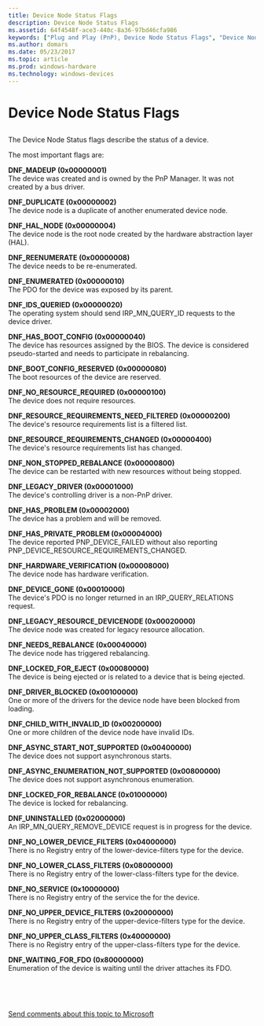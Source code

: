 ```yaml
---
title: Device Node Status Flags
description: Device Node Status Flags
ms.assetid: 64f4548f-ace3-440c-8a36-97bd46cfa986
keywords: ["Plug and Play (PnP), Device Node Status Flags", "Device Node Status Flags", "DNF_XXX"]
ms.author: domars
ms.date: 05/23/2017
ms.topic: article
ms.prod: windows-hardware
ms.technology: windows-devices
---
```


# Device Node Status Flags


## <span id="ddk_device_node_status_flags_dbg"></span><span id="DDK_DEVICE_NODE_STATUS_FLAGS_DBG"></span>


The Device Node Status flags describe the status of a device.

The most important flags are:

<span id="DNF_MADEUP__0x00000001_"></span><span id="dnf_madeup__0x00000001_"></span><span id="DNF_MADEUP__0X00000001_"></span>**DNF\_MADEUP (0x00000001)**  
The device was created and is owned by the PnP Manager. It was not created by a bus driver.

<span id="DNF_DUPLICATE__0x00000002_"></span><span id="dnf_duplicate__0x00000002_"></span><span id="DNF_DUPLICATE__0X00000002_"></span>**DNF\_DUPLICATE (0x00000002)**  
The device node is a duplicate of another enumerated device node.

<span id="DNF_HAL_NODE__0x00000004_"></span><span id="dnf_hal_node__0x00000004_"></span><span id="DNF_HAL_NODE__0X00000004_"></span>**DNF\_HAL\_NODE (0x00000004)**  
The device node is the root node created by the hardware abstraction layer (HAL).

<span id="DNF_REENUMERATE__0x00000008_"></span><span id="dnf_reenumerate__0x00000008_"></span><span id="DNF_REENUMERATE__0X00000008_"></span>**DNF\_REENUMERATE (0x00000008)**  
The device needs to be re-enumerated.

<span id="DNF_ENUMERATED__0x00000010_"></span><span id="dnf_enumerated__0x00000010_"></span><span id="DNF_ENUMERATED__0X00000010_"></span>**DNF\_ENUMERATED (0x00000010)**  
The PDO for the device was exposed by its parent.

<span id="DNF_IDS_QUERIED__0x00000020_"></span><span id="dnf_ids_queried__0x00000020_"></span><span id="DNF_IDS_QUERIED__0X00000020_"></span>**DNF\_IDS\_QUERIED (0x00000020)**  
The operating system should send IRP\_MN\_QUERY\_ID requests to the device driver.

<span id="DNF_HAS_BOOT_CONFIG__0x00000040_"></span><span id="dnf_has_boot_config__0x00000040_"></span><span id="DNF_HAS_BOOT_CONFIG__0X00000040_"></span>**DNF\_HAS\_BOOT\_CONFIG (0x00000040)**  
The device has resources assigned by the BIOS. The device is considered pseudo-started and needs to participate in rebalancing.

<span id="DNF_BOOT_CONFIG_RESERVED__0x00000080_"></span><span id="dnf_boot_config_reserved__0x00000080_"></span><span id="DNF_BOOT_CONFIG_RESERVED__0X00000080_"></span>**DNF\_BOOT\_CONFIG\_RESERVED (0x00000080)**  
The boot resources of the device are reserved.

<span id="DNF_NO_RESOURCE_REQUIRED__0x00000100_"></span><span id="dnf_no_resource_required__0x00000100_"></span><span id="DNF_NO_RESOURCE_REQUIRED__0X00000100_"></span>**DNF\_NO\_RESOURCE\_REQUIRED (0x00000100)**  
The device does not require resources.

<span id="DNF_RESOURCE_REQUIREMENTS_NEED_FILTERED__0x00000200_"></span><span id="dnf_resource_requirements_need_filtered__0x00000200_"></span><span id="DNF_RESOURCE_REQUIREMENTS_NEED_FILTERED__0X00000200_"></span>**DNF\_RESOURCE\_REQUIREMENTS\_NEED\_FILTERED (0x00000200)**  
The device's resource requirements list is a filtered list.

<span id="DNF_RESOURCE_REQUIREMENTS_CHANGED__0x00000400_"></span><span id="dnf_resource_requirements_changed__0x00000400_"></span><span id="DNF_RESOURCE_REQUIREMENTS_CHANGED__0X00000400_"></span>**DNF\_RESOURCE\_REQUIREMENTS\_CHANGED (0x00000400)**  
The device's resource requirements list has changed.

<span id="DNF_NON_STOPPED_REBALANCE__0x00000800_"></span><span id="dnf_non_stopped_rebalance__0x00000800_"></span><span id="DNF_NON_STOPPED_REBALANCE__0X00000800_"></span>**DNF\_NON\_STOPPED\_REBALANCE (0x00000800)**  
The device can be restarted with new resources without being stopped.

<span id="DNF_LEGACY_DRIVER__0x00001000_"></span><span id="dnf_legacy_driver__0x00001000_"></span><span id="DNF_LEGACY_DRIVER__0X00001000_"></span>**DNF\_LEGACY\_DRIVER (0x00001000)**  
The device's controlling driver is a non-PnP driver.

<span id="DNF_HAS_PROBLEM__0x00002000_"></span><span id="dnf_has_problem__0x00002000_"></span><span id="DNF_HAS_PROBLEM__0X00002000_"></span>**DNF\_HAS\_PROBLEM (0x00002000)**  
The device has a problem and will be removed.

<span id="DNF_HAS_PRIVATE_PROBLEM__0x00004000_"></span><span id="dnf_has_private_problem__0x00004000_"></span><span id="DNF_HAS_PRIVATE_PROBLEM__0X00004000_"></span>**DNF\_HAS\_PRIVATE\_PROBLEM (0x00004000)**  
The device reported PNP\_DEVICE\_FAILED without also reporting PNP\_DEVICE\_RESOURCE\_REQUIREMENTS\_CHANGED.

<span id="DNF_HARDWARE_VERIFICATION__0x00008000_"></span><span id="dnf_hardware_verification__0x00008000_"></span><span id="DNF_HARDWARE_VERIFICATION__0X00008000_"></span>**DNF\_HARDWARE\_VERIFICATION (0x00008000)**  
The device node has hardware verification.

<span id="DNF_DEVICE_GONE__0x00010000_"></span><span id="dnf_device_gone__0x00010000_"></span><span id="DNF_DEVICE_GONE__0X00010000_"></span>**DNF\_DEVICE\_GONE (0x00010000)**  
The device's PDO is no longer returned in an IRP\_QUERY\_RELATIONS request.

<span id="DNF_LEGACY_RESOURCE_DEVICENODE__0x00020000_"></span><span id="dnf_legacy_resource_devicenode__0x00020000_"></span><span id="DNF_LEGACY_RESOURCE_DEVICENODE__0X00020000_"></span>**DNF\_LEGACY\_RESOURCE\_DEVICENODE (0x00020000)**  
The device node was created for legacy resource allocation.

<span id="DNF_NEEDS_REBALANCE__0x00040000_"></span><span id="dnf_needs_rebalance__0x00040000_"></span><span id="DNF_NEEDS_REBALANCE__0X00040000_"></span>**DNF\_NEEDS\_REBALANCE (0x00040000)**  
The device node has triggered rebalancing.

<span id="DNF_LOCKED_FOR_EJECT__0x00080000_"></span><span id="dnf_locked_for_eject__0x00080000_"></span><span id="DNF_LOCKED_FOR_EJECT__0X00080000_"></span>**DNF\_LOCKED\_FOR\_EJECT (0x00080000)**  
The device is being ejected or is related to a device that is being ejected.

<span id="DNF_DRIVER_BLOCKED__0x00100000_"></span><span id="dnf_driver_blocked__0x00100000_"></span><span id="DNF_DRIVER_BLOCKED__0X00100000_"></span>**DNF\_DRIVER\_BLOCKED (0x00100000)**  
One or more of the drivers for the device node have been blocked from loading.

<span id="DNF_CHILD_WITH_INVALID_ID__0x00200000_"></span><span id="dnf_child_with_invalid_id__0x00200000_"></span><span id="DNF_CHILD_WITH_INVALID_ID__0X00200000_"></span>**DNF\_CHILD\_WITH\_INVALID\_ID (0x00200000)**  
One or more children of the device node have invalid IDs.

<span id="DNF_ASYNC_START_NOT_SUPPORTED__0x00400000_"></span><span id="dnf_async_start_not_supported__0x00400000_"></span><span id="DNF_ASYNC_START_NOT_SUPPORTED__0X00400000_"></span>**DNF\_ASYNC\_START\_NOT\_SUPPORTED (0x00400000)**  
The device does not support asynchronous starts.

<span id="DNF_ASYNC_ENUMERATION_NOT_SUPPORTED__0x00800000_"></span><span id="dnf_async_enumeration_not_supported__0x00800000_"></span><span id="DNF_ASYNC_ENUMERATION_NOT_SUPPORTED__0X00800000_"></span>**DNF\_ASYNC\_ENUMERATION\_NOT\_SUPPORTED (0x00800000)**  
The device does not support asynchronous enumeration.

<span id="DNF_LOCKED_FOR_REBALANCE__0x01000000_"></span><span id="dnf_locked_for_rebalance__0x01000000_"></span><span id="DNF_LOCKED_FOR_REBALANCE__0X01000000_"></span>**DNF\_LOCKED\_FOR\_REBALANCE (0x01000000)**  
The device is locked for rebalancing.

<span id="DNF_UNINSTALLED__0x02000000_"></span><span id="dnf_uninstalled__0x02000000_"></span><span id="DNF_UNINSTALLED__0X02000000_"></span>**DNF\_UNINSTALLED (0x02000000)**  
An IRP\_MN\_QUERY\_REMOVE\_DEVICE request is in progress for the device.

<span id="DNF_NO_LOWER_DEVICE_FILTERS__0x04000000_"></span><span id="dnf_no_lower_device_filters__0x04000000_"></span><span id="DNF_NO_LOWER_DEVICE_FILTERS__0X04000000_"></span>**DNF\_NO\_LOWER\_DEVICE\_FILTERS (0x04000000)**  
There is no Registry entry of the lower-device-filters type for the device.

<span id="DNF_NO_LOWER_CLASS_FILTERS__0x08000000_"></span><span id="dnf_no_lower_class_filters__0x08000000_"></span><span id="DNF_NO_LOWER_CLASS_FILTERS__0X08000000_"></span>**DNF\_NO\_LOWER\_CLASS\_FILTERS (0x08000000)**  
There is no Registry entry of the lower-class-filters type for the device.

<span id="DNF_NO_SERVICE__0x10000000_"></span><span id="dnf_no_service__0x10000000_"></span><span id="DNF_NO_SERVICE__0X10000000_"></span>**DNF\_NO\_SERVICE (0x10000000)**  
There is no Registry entry of the service the for the device.

<span id="DNF_NO_UPPER_DEVICE_FILTERS__0x20000000_"></span><span id="dnf_no_upper_device_filters__0x20000000_"></span><span id="DNF_NO_UPPER_DEVICE_FILTERS__0X20000000_"></span>**DNF\_NO\_UPPER\_DEVICE\_FILTERS (0x20000000)**  
There is no Registry entry of the upper-device-filters type for the device.

<span id="DNF_NO_UPPER_CLASS_FILTERS__0x40000000_"></span><span id="dnf_no_upper_class_filters__0x40000000_"></span><span id="DNF_NO_UPPER_CLASS_FILTERS__0X40000000_"></span>**DNF\_NO\_UPPER\_CLASS\_FILTERS (0x40000000)**  
There is no Registry entry of the upper-class-filters type for the device.

<span id="DNF_WAITING_FOR_FDO__0x80000000_"></span><span id="dnf_waiting_for_fdo__0x80000000_"></span><span id="DNF_WAITING_FOR_FDO__0X80000000_"></span>**DNF\_WAITING\_FOR\_FDO (0x80000000)**  
Enumeration of the device is waiting until the driver attaches its FDO.

 

 

[Send comments about this topic to Microsoft](mailto:wsddocfb@microsoft.com?subject=Documentation%20feedback%20[debugger\debugger]:%20Device%20Node%20Status%20Flags%20%20RELEASE:%20%285/15/2017%29&body=%0A%0APRIVACY%20STATEMENT%0A%0AWe%20use%20your%20feedback%20to%20improve%20the%20documentation.%20We%20don't%20use%20your%20email%20address%20for%20any%20other%20purpose,%20and%20we'll%20remove%20your%20email%20address%20from%20our%20system%20after%20the%20issue%20that%20you're%20reporting%20is%20fixed.%20While%20we're%20working%20to%20fix%20this%20issue,%20we%20might%20send%20you%20an%20email%20message%20to%20ask%20for%20more%20info.%20Later,%20we%20might%20also%20send%20you%20an%20email%20message%20to%20let%20you%20know%20that%20we've%20addressed%20your%20feedback.%0A%0AFor%20more%20info%20about%20Microsoft's%20privacy%20policy,%20see%20http://privacy.microsoft.com/default.aspx. "Send comments about this topic to Microsoft")




